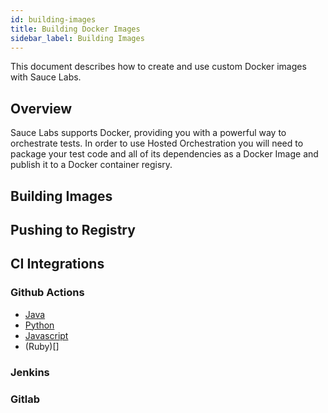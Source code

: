 ```yaml
---
id: building-images
title: Building Docker Images
sidebar_label: Building Images
---
```


This document describes how to create and use custom Docker images with Sauce Labs.

## Overview
Sauce Labs supports Docker, providing you with a powerful way to orchestrate tests. In order to use Hosted Orchestration you will need to package your test code and all of its dependencies as a Docker Image and publish it to a Docker container regisry.

## Building Images

## Pushing to Registry

## CI Integrations

### Github Actions

- [Java](https://github.com/dpgraham/demo-java)
- [Python](https://github.com/dpgraham/demo-python)
- [Javascript](https://github.com/dpgraham/demo-js)
- (Ruby)[]

### Jenkins
### Gitlab
